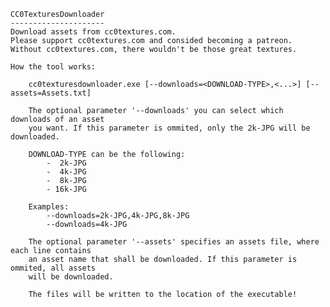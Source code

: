 ﻿
	CC0TexturesDownloader
	---------------------
	Download assets from cc0textures.com.
	Please support cc0textures.com and consided becoming a patreon.
	Without cc0textures.com, there wouldn't be those great textures.

	How the tool works:

		cc0texturesdownloader.exe [--downloads=<DOWNLOAD-TYPE>,<...>] [--assets=Assets.txt]

		The optional parameter '--downloads' you can select which downloads of an asset 
		you want. If this parameter is ommited, only the 2k-JPG will be downloaded.

		DOWNLOAD-TYPE can be the following:
			-  2k-JPG
			-  4k-JPG
			-  8k-JPG
			- 16k-JPG

		Examples: 
			--downloads=2k-JPG,4k-JPG,8k-JPG
			--downloads=4k-JPG

		The optional parameter '--assets' specifies an assets file, where each line contains
		an asset name that shall be downloaded. If this parameter is ommited, all assets
		will be downloaded.

		The files will be written to the location of the executable!